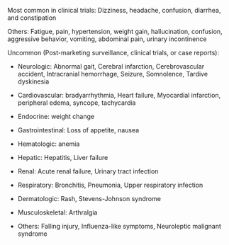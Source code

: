 Most common in clinical trials: Dizziness, headache, confusion, diarrhea, and constipation

Others: Fatigue, pain, hypertension, weight gain, hallucination, confusion, aggressive behavior, vomiting, abdominal pain, urinary incontinence

Uncommon (Post-marketing surveillance, clinical trials, or case reports):

- Neurologic: Abnormal gait, Cerebral infarction, Cerebrovascular accident, Intracranial hemorrhage, Seizure, Somnolence, Tardive dyskinesia

- Cardiovascular: bradyarrhythmia, Heart failure, Myocardial infarction, peripheral edema, syncope, tachycardia

- Endocrine: weight change

- Gastrointestinal: Loss of appetite, nausea

- Hematologic: anemia

- Hepatic: Hepatitis, Liver failure

- Renal: Acute renal failure, Urinary tract infection

- Respiratory: Bronchitis, Pneumonia, Upper respiratory infection

- Dermatologic: Rash, Stevens-Johnson syndrome

- Musculoskeletal: Arthralgia

- Others: Falling injury, Influenza-like symptoms, Neuroleptic malignant syndrome